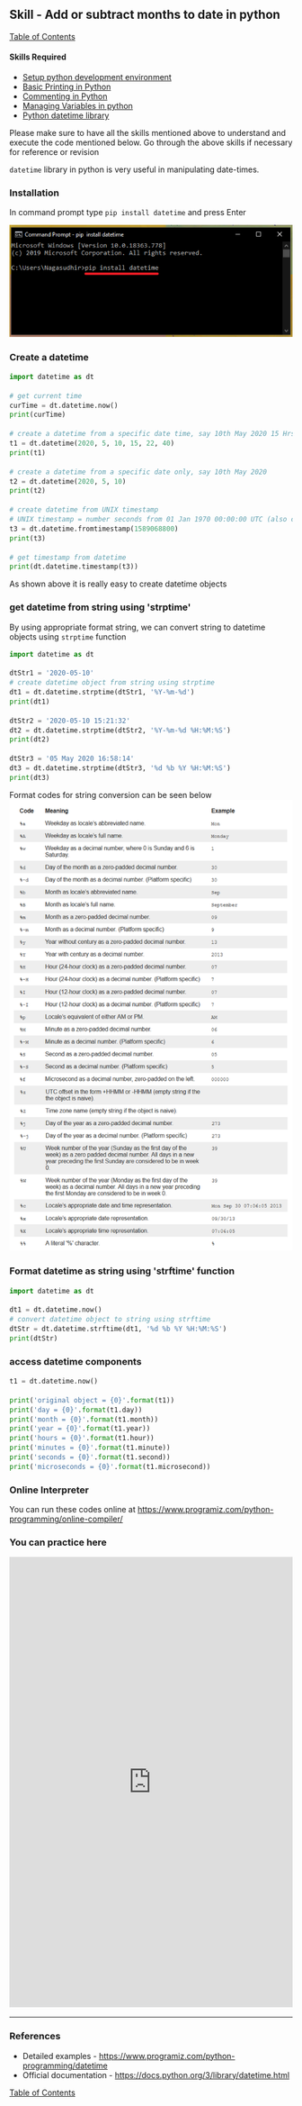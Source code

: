 ## Skill - Add or subtract months to date in python
[Table of Contents](https://nagasudhir.blogspot.com/2020/04/taming-python-table-of-contents.html)

#### Skills Required
* [Setup python development environment](https://nagasudhir.blogspot.com/2020/04/setup-python-development-environment_14.html)
* [Basic Printing in Python](https://nagasudhir.blogspot.com/2020/04/basic-printing-in-python.html)
* [Commenting in Python](https://nagasudhir.blogspot.com/2020/04/comments-in-python.html)
* [Managing Variables in python](https://nagasudhir.blogspot.com/2020/04/managing-variables-in-python.html)
* [Python datetime library](https://nagasudhir.blogspot.com/2020/05/datetime-library-in-python.html)

Please make sure to have all the skills mentioned above to understand and execute the code mentioned below. Go through the above skills if necessary for reference or revision

`datetime` library in python is very useful in manipulating date-times.

### Installation
In command prompt type `pip install datetime` and press Enter

![pip install datetime image](https://github.com/nagasudhirpulla/taming_python/raw/master/blog/skills/assets/img/pip_install_datetime.png)
### Create a datetime
```python
import datetime as dt

# get current time
curTime = dt.datetime.now()
print(curTime)

# create a datetime from a specific date time, say 10th May 2020 15 Hrs, 22 mins, 40 secs
t1 = dt.datetime(2020, 5, 10, 15, 22, 40)
print(t1)

# create a datetime from a specific date only, say 10th May 2020
t2 = dt.datetime(2020, 5, 10)
print(t2)

# create datetime from UNIX timestamp
# UNIX timestamp = number seconds from 01 Jan 1970 00:00:00 UTC (also called UNIX epoch)
t3 = dt.datetime.fromtimestamp(1589068800)
print(t3)

# get timestamp from datetime
print(dt.datetime.timestamp(t3))
```
As shown above it is really easy to create datetime objects

### get datetime from string using 'strptime'
By using appropriate format string, we can convert string to datetime objects using `strptime` function
```python
import datetime as dt

dtStr1 = '2020-05-10'
# create datetime object from string using strptime
dt1 = dt.datetime.strptime(dtStr1, '%Y-%m-%d')
print(dt1)

dtStr2 = '2020-05-10 15:21:32'
dt2 = dt.datetime.strptime(dtStr2, '%Y-%m-%d %H:%M:%S')
print(dt2)

dtStr3 = '05 May 2020 16:58:14'
dt3 = dt.datetime.strptime(dtStr3, '%d %b %Y %H:%M:%S')
print(dt3)
```
Format codes for string conversion can be seen below
![datetime  format codes](https://github.com/nagasudhirpulla/taming_python/raw/master/blog/skills/assets/img/datetime_format_codes.png)
### Format datetime as string using 'strftime' function
```python
import datetime as dt

dt1 = dt.datetime.now()
# convert datetime object to string using strftime
dtStr = dt.datetime.strftime(dt1, '%d %b %Y %H:%M:%S')
print(dtStr)
```

### access datetime components
```python
t1 = dt.datetime.now()

print('original object = {0}'.format(t1))
print('day = {0}'.format(t1.day))
print('month = {0}'.format(t1.month))
print('year = {0}'.format(t1.year))
print('hours = {0}'.format(t1.hour))
print('minutes = {0}'.format(t1.minute))
print('seconds = {0}'.format(t1.second))
print('microseconds = {0}'.format(t1.microsecond))
```


### Online Interpreter
You can run these codes online at https://www.programiz.com/python-programming/online-compiler/

### You can practice here
<iframe height="800px" width="100%" src="https://repl.it/repls/VisibleLimitedKeyboardmacro?lite=true" scrolling="no" frameborder="no" allowtransparency="true" allowfullscreen="true" sandbox="allow-forms allow-pointer-lock allow-popups allow-same-origin allow-scripts allow-modals"></iframe>

<hr/>

### References
* Detailed examples - https://www.programiz.com/python-programming/datetime
* Official documentation - https://docs.python.org/3/library/datetime.html

[Table of Contents](https://nagasudhir.blogspot.com/2020/04/taming-python-table-of-contents.html)

<!--stackedit_data:
eyJwcm9wZXJ0aWVzIjoidGl0bGU6IEFkZCBvciBzdWJ0cmFjdC
Btb250aHMgdG8gZGF0ZSBpbiBweXRob25cbmF1dGhvcjogTmFn
YXN1ZGhpciBQdWxsYVxuZGF0ZTogJzIwMjAtMDYtMjYnXG4iLC
JoaXN0b3J5IjpbODU4NTMyNzMyLDczMDk5ODExNl19
-->